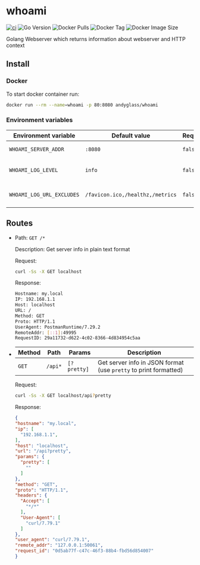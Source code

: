 # whoami

[![ci](https://github.com/andyglass/whoami/actions/workflows/ci.yml/badge.svg)](https://github.com/andyglass/whoami/actions/workflows/ci.yml)
![Go Version](https://img.shields.io/github/go-mod/go-version/andyglass/whoami?label=go)
![Docker Pulls](https://img.shields.io/docker/pulls/andyglass/whoami)
![Docker Tag](https://img.shields.io/docker/v/andyglass/whoami?label=docker%20tag)
![Docker Image Size](https://img.shields.io/docker/image-size/andyglass/whoami/latest)

Golang Webserver which returns information about webserver and HTTP context

## Install

### Docker

To start docker container run:
```bash
docker run --rm --name=whoami -p 80:8080 andyglass/whoami
```
### Environment variables

| Environment variable | Default value | Required | Description |
| --- | --- | --- | --- |
| `WHOAMI_SERVER_ADDR` | `:8080` | `false` | Web server listen address and port |
| `WHOAMI_LOG_LEVEL` | `info` | `false` | Web server log level. Values: [debug,info,warn,error,fatal] |
| `WHOAMI_LOG_URL_EXCLUDES` | `/favicon.ico,/healthz,/metrics` | `false` | Comma-separated list of urls to exclude from access log |

## Routes

- Path: `GET /*`
  
  Description: Get server info in plain text format

  Request:
  ```bash
  curl -Ss -X GET localhost
  ```

	Response:
	```bash
	Hostname: my.local
	IP: 192.168.1.1
	Host: localhost
	URL: /
	Method: GET
	Proto: HTTP/1.1
	UserAgent: PostmanRuntime/7.29.2
	RemoteAddr: [::1]:49995
	RequestID: 29a11732-d622-4c02-8366-4d834954c5aa
	```

- | Method | Path | Params | Description |
  | --- | --- | --- | --- |
  | `GET` | `/api*` | `[?pretty]` | Get server info in JSON format (use `pretty` to print formatted) |
  
  Request:
  ```bash
  curl -Ss -X GET localhost/api?pretty
  ```

	Response:
	```json
  {
    "hostname": "my.local",
    "ip": [
      "192.168.1.1",
    ],
    "host": "localhost",
    "url": "/api?pretty",
    "params": {
      "pretty": [
        ""
      ]
    },
    "method": "GET",
    "proto": "HTTP/1.1",
    "headers": {
      "Accept": [
        "*/*"
      ],
      "User-Agent": [
        "curl/7.79.1"
      ]
    },
    "user_agent": "curl/7.79.1",
    "remote_addr": "127.0.0.1:50061",
    "request_id": "0d5ab77f-c47c-46f3-88b4-fbd56d854007"
  }
	```
